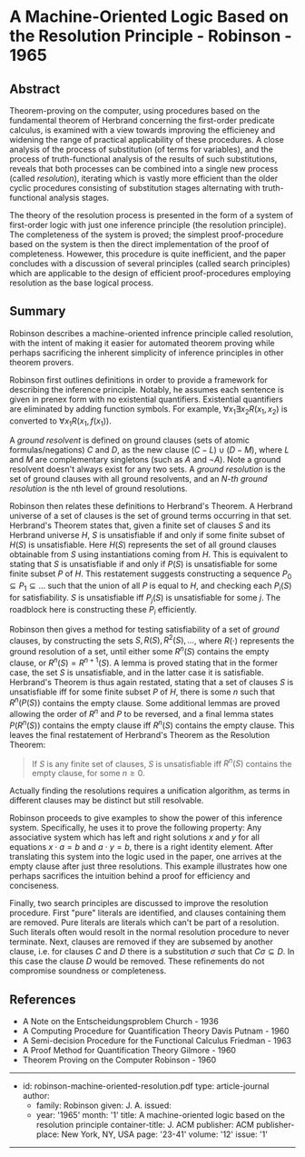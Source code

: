 A Machine-Oriented Logic Based on the Resolution Principle - Robinson - 1965
============================================================================

Abstract
--------

Theorem-proving on the computer, using procedures based on the fundamental
theorem of Herbrand concerning the first-order predicate calculus, is examined
with a view towards improving the efficieney and widening the range of practical
applicability of these procedures. A close analysis of the process of
substitution (of terms for variables), and the process of truth-functional
analysis of the results of such substitutions, reveals that both processes can
be combined into a single new process (called *resolution*), iterating which is
vastly more efficient than the older cyclic procedures consisting of
substitution stages alternating with truth-functional analysis stages.

The theory of the resolution process is presented in the form of a system of
first-order logic with just one inference principle (the resolution principle).
The completeness of the system is proved; the simplest proof-procedure based on
the system is then the direct implementation of the proof of completeness.
Howewer, this procedure is quite inefficient, and the paper concludes with a
discussion of several principles (called search principles) which are applicable
to the design of efficient proof-procedures employing resolution as the base
logical process.

Summary
-------

Robinson describes a machine-oriented infrence principle called resolution, with
the intent of making it easier for automated theorem proving while perhaps
sacrificing the inherent simplicity of inference principles in other theorem
provers.

Robinson first outlines definitions in order to provide a framework for
describing the inference principle. Notably, he assumes each sentence is given
in prenex form with no existential quantifiers. Existential quantifiers are
eliminated by adding function symbols. For example,
$\forall x_1 \exists x_2 R(x_1, x_2)$ is converted to
$\forall x_1 R(x_1, f(x_1))$.

A *ground resolvent* is defined on ground clauses (sets of atomic
formulas/negations) $C$ and $D$, as the new clause $(C - L) \cup (D - M)$, where
$L$ and $M$ are complementary singletons (such as $A$ and $\neg A$). Note a
ground resolvent doesn't always exist for any two sets. A *ground resolution* is
the set of ground clauses with all ground resolvents, and an *N-th ground
resolution* is the nth level of ground resolutions.

Robinson then relates these definitions to Herbrand's Theorem. A Herbrand
universe of a set of clauses is the set of ground terms occurring in that set.
Herbrand's Theorem states that, given a finite set of clauses $S$ and its
Herbrand universe $H$, $S$ is unsatisfiable if and only if some finite subset of
$H(S)$ is unsatisfiable. Here $H(S)$ represents the set of all ground clauses
obtainable from $S$ using instantiations coming from $H$. This is equivalent to
stating that $S$ is unsatisfiable if and only if $P(S)$ is unsatisfiable for
some finite subset $P$ of $H$. This restatement suggests constructing a sequence
$P_0 \subseteq P_1 \subseteq \ldots$ such that the union of all $P$ is equal to
$H$, and checking each $P_i(S)$ for satisfiability. $S$ is unsatisfiable iff
$P_j(S)$ is unsatisfiable for some $j$. The roadblock here is constructing these
$P_i$ efficiently.

Robinson then gives a method for testing satisfiability of a set of *ground*
clauses, by constructing the sets $S, R(S), R^2(S), \ldots$, where $R(\cdot)$
represents the ground resolution of a set, until either some $R^n(S)$ contains
the empty clause, or $R^n(S) = R^{n+1}(S)$. A lemma is proved stating that in
the former case, the set $S$ is unsatisfiable, and in the latter case it is
satisfiable. Herbrand's Theorem is thus again restated, stating that a set of
clauses $S$ is unsatisfiable iff for some finite subset $P$ of $H$, there is
some $n$ such that $R^n(P(S))$ contains the empty clause. Some additional lemmas
are proved allowing the order of $R^n$ and $P$ to be reversed, and a final lemma
states $P(R^n(S))$ contains the empty clause iff $R^n(S)$ contains the empty
clause. This leaves the final restatement of Herbrand's Theorem as the
Resolution Theorem:

>   If $S$ is any finite set of clauses, $S$ is unsatisfiable iff $R^n(S)$
>   contains the empty clause, for some $n \geq 0$. 

Actually finding the resolutions requires a unification algorithm, as terms in
different clauses may be distinct but still resolvable.

Robinson proceeds to give examples to show the power of this inference system.
Specifically, he uses it to prove the following property: Any associative system
which has left and right solutions $x$ and $y$ for all equations $x \cdot a = b$
and $a \cdot y = b$, there is a right identity element. After translating this
system into the logic used in the paper, one arrives at the empty clause after
just three resolutions. This example illustrates how one perhaps sacrifices the
intuition behind a proof for efficiency and conciseness.

Finally, two search principles are discussed to improve the resolution
procedure. First "pure" literals are identified, and clauses containing them are
removed. Pure literals are literals which can't be part of a resolution. Such
literals often would resolt in the normal resolution procedure to never
terminate. Next, clauses are removed if they are subsemed by another clause,
i.e. for clauses $C$ and $D$ there is a substitution $\sigma$ such that
$C \sigma \subseteq D$. In this case the clause $D$ would be removed. These
refinements do not compromise soundness or completeness.

References
----------

-   A Note on the Entscheidungsproblem
    Church - 1936
-   A Computing Procedure for Quantification Theory
    Davis Putnam - 1960
-   A Semi-decision Procedure for the Functional Calculus
    Friedman - 1963
-   A Proof Method for Quantification Theory
    Gilmore - 1960
-   Theorem Proving on the Computer
    Robinson - 1960

---
- id: robinson-machine-oriented-resolution.pdf
  type: article-journal
  author:
  - family: Robinson
    given: J. A.
  issued:
  - year: '1965'
    month: '1'
  title: A machine-oriented logic based on the resolution principle
  container-title: J. ACM
  publisher: ACM
  publisher-place: New York, NY, USA
  page: '23-41'
  volume: '12'
  issue: '1'
---
